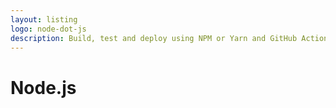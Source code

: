 ```yaml
---
layout: listing
logo: node-dot-js
description: Build, test and deploy using NPM or Yarn and GitHub Actions
---
```

# Node.js
